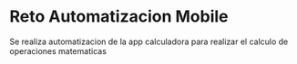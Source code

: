 # Reto Automatizacion Mobile
Se realiza automatizacion de la app calculadora para realizar el calculo de operaciones matematicas

